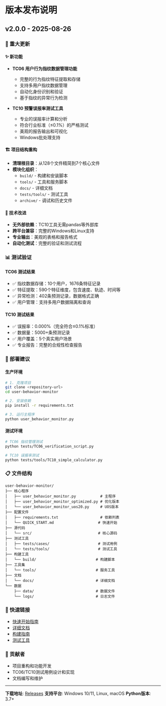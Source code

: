 # 版本发布说明

## v2.0.0 - 2025-08-26

### 🎉 重大更新

#### ✨ 新功能
- **TC06 用户行为指纹数据管理功能**
  - 完整的行为指纹特征提取和存储
  - 支持多用户指纹数据管理
  - 自动化身份识别和验证
  - 基于指纹的异常行为检测

- **TC10 预警误报率测试工具**
  - 专业的误报率计算和分析
  - 符合行业标准（≤0.1%）的严格测试
  - 美观的报告输出和可视化
  - Windows批处理支持

#### 🏗️ 项目结构重构
- **清理根目录**：从128个文件精简到7个核心文件
- **模块化组织**：
  - `build/` - 构建和安装脚本
  - `tools/` - 工具和服务脚本  
  - `docs/` - 详细文档
  - `tests/tools/` - 测试工具
  - `archive/` - 调试和历史文件

#### 🔧 技术改进
- **无外部依赖**：TC10工具无需pandas等外部库
- **跨平台兼容**：完整的Windows和Linux支持
- **专业输出**：美观的表格和报告格式
- **自动化测试**：完整的验证和测试流程

### 📊 测试验证

#### TC06 测试结果
- ✅ 指纹数据存储：10个用户，1676条特征记录
- ✅ 特征提取：590个特征维度，包含速度、轨迹、时间等
- ✅ 异常检测：402条预测记录，数据格式正确
- ✅ 用户管理：支持多用户数据隔离和查询

#### TC10 测试结果  
- ✅ 误报率：0.000%（完全符合≤0.1%标准）
- ✅ 数据量：5000+条预测记录
- ✅ 用户覆盖：5个真实用户场景
- ✅ 专业报告：完整的合规性检查报告

### 🚀 部署建议

#### 生产环境
```bash
# 1. 克隆项目
git clone <repository-url>
cd user-behavior-monitor

# 2. 安装依赖
pip install -r requirements.txt

# 3. 运行主程序
python user_behavior_monitor.py
```

#### 测试环境
```bash
# TC06 指纹管理测试
python tests/TC06_verification_script.py

# TC10 误报率测试  
python tests/tools/TC10_simple_calculator.py
```

### 📋 文件结构

```
user-behavior-monitor/
├── 核心程序
│   ├── user_behavior_monitor.py           # 主程序
│   ├── user_behavior_monitor_optimized.py # 优化版本
│   └── user_behavior_monitor_uos20.py     # UOS版本
├── 配置文件
│   ├── requirements.txt                   # 依赖列表
│   └── QUICK_START.md                    # 快速开始
├── 源代码
│   └── src/                              # 核心源码
├── 测试工具
│   ├── tests/cases/                      # 测试用例
│   └── tests/tools/                      # 测试工具
├── 构建工具
│   └── build/                           # 构建脚本
├── 工具集
│   └── tools/                           # 服务工具
├── 文档
│   └── docs/                            # 详细文档
└── 数据
    ├── data/                            # 数据文件
    └── logs/                            # 日志文件
```

### 🔗 快速链接

- [快速开始指南](QUICK_START.md)
- [详细文档](docs/)
- [构建指南](build/)
- [测试工具](tests/tools/)

### 👥 贡献者

- 项目重构和功能开发
- TC06/TC10测试用例设计和实现
- 文档编写和维护

---

**下载地址**: [Releases](../../releases/tag/v2.0.0)
**支持平台**: Windows 10/11, Linux, macOS
**Python版本**: 3.7+

